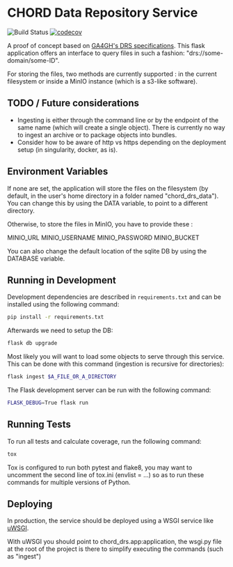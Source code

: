 # CHORD Data Repository Service

![Build Status](https://api.travis-ci.com/c3g/chord_drs.svg?branch=master)
[![codecov](https://codecov.io/gh/c3g/chord_drs/branch/master/graph/badge.svg)](https://codecov.io/gh/c3g/chord_drs)

A proof of concept based on [GA4GH's DRS specifications](https://ga4gh.github.io/data-repository-service-schemas/preview/release/drs-1.0.0/docs/).
This flask application offers an interface to query files in such 
a fashion: "drs://some-domain/some-ID".

For storing the files, two methods are currently supported : in the current filesystem
or inside a MinIO instance (which is a s3-like software).

## TODO / Future considerations

 - Ingesting is either through the command line or by the endpoint of the same name
 (which will create a single object). There is currently no way to ingest an archive
 or to package objects into bundles.
 - Consider how to be aware of http vs https depending on the deployment setup
 (in singularity, docker, as is).

## Environment Variables

If none are set, the application will store the files on the filesystem (by default,
in the user's home directory in a folder named "chord_drs_data"). You can change this
by using the DATA variable, to point to a different directory.

Otherwise, to store the files in MinIO, you have to provide these :

MINIO_URL
MINIO_USERNAME
MINIO_PASSWORD
MINIO_BUCKET

You can also change the default location of the sqlite DB by using the DATABASE variable.

## Running in Development

Development dependencies are described in `requirements.txt` and can be
installed using the following command:

```bash
pip install -r requirements.txt
```

Afterwards we need to setup the DB:

```bash
flask db upgrade
```

Most likely you will want to load some objects to serve through this service.
This can be done with this command (ingestion is recursive for directories):

```bash
flask ingest $A_FILE_OR_A_DIRECTORY
```

The Flask development server can be run with the following command:

```bash
FLASK_DEBUG=True flask run
```

## Running Tests

To run all tests and calculate coverage, run the following command:

```bash
tox
```

Tox is configured to run both pytest and flake8, you may want to uncomment
the second line of tox.ini (envlist = ...) so as to run these commands
for multiple versions of Python.

## Deploying

In production, the service should be deployed using a WSGI service like
[uWSGI](https://uwsgi-docs.readthedocs.io/en/latest/).

With uWSGI you should point to chord_drs.app:application, the wsgi.py file
at the root of the project is there to simplify executing the commands (such
as "ingest")
